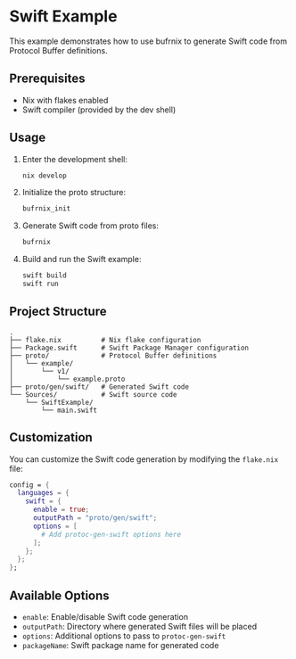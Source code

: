 # Swift Example

This example demonstrates how to use bufrnix to generate Swift code from Protocol Buffer definitions.

## Prerequisites

- Nix with flakes enabled
- Swift compiler (provided by the dev shell)

## Usage

1. Enter the development shell:
   ```bash
   nix develop
   ```

2. Initialize the proto structure:
   ```bash
   bufrnix_init
   ```

3. Generate Swift code from proto files:
   ```bash
   bufrnix
   ```

4. Build and run the Swift example:
   ```bash
   swift build
   swift run
   ```

## Project Structure

```
.
├── flake.nix          # Nix flake configuration
├── Package.swift      # Swift Package Manager configuration
├── proto/             # Protocol Buffer definitions
│   └── example/
│       └── v1/
│           └── example.proto
├── proto/gen/swift/   # Generated Swift code
└── Sources/           # Swift source code
    └── SwiftExample/
        └── main.swift
```

## Customization

You can customize the Swift code generation by modifying the `flake.nix` file:

```nix
config = {
  languages = {
    swift = {
      enable = true;
      outputPath = "proto/gen/swift";
      options = [
        # Add protoc-gen-swift options here
      ];
    };
  };
};
```

## Available Options

- `enable`: Enable/disable Swift code generation
- `outputPath`: Directory where generated Swift files will be placed
- `options`: Additional options to pass to `protoc-gen-swift`
- `packageName`: Swift package name for generated code